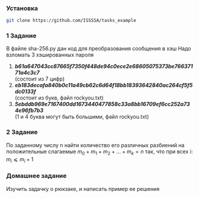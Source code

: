 ### Установка
```bash
git clone https://github.com/ISSSSA/tasks_example
```
### 1 Задание
В файле sha-256.py дан код для преобразования сообщения в хэш
Надо взломать 3 хэшированных пароля
1. **_b61a647043cc87665f7350f448de94c0ece2e68605075373be76637171a4c3c7_**   
   (состоит из 7 цифр)
2. **_eb183decafa840b0c11a49cb62c6d64f18bb18393642840ac264cf5f5dc0133f_**  
   (состоит из букв, файл rockyou.txt)
3. **_5ebddb969e7167400dd1673440477858c33a8bb16709ef6cc252a734e96fb7b3_**  
   (1 и 4 буква могут быть большими, файл rockyou.txt)

### 2 Задание
По заданному числу n
 найти количество его различных разбиений на положительные слагаемые $m_0+m_1+m_2+…+m_k=n$
 так, что при всех i: $m_i⩽m_i+1$

### Домашнее задание
Изучить задачку о рюкзаке, и написать пример ее решения

